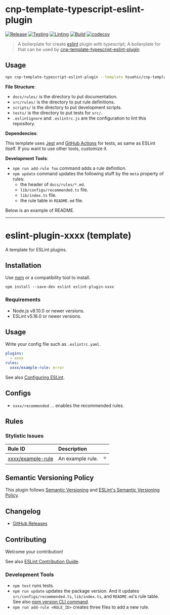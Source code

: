 # cnp-template-typescript-eslint-plugin

[![Release](https://github.com/hsuehic/cnp-template-typescript-eslint-plugin/actions/workflows/release.yaml/badge.svg)](https://github.com/hsuehic/cnp-template-typescript-eslint-plugin/actions/workflows/release.yaml/badge.svg?branch=main)
[![Testing](https://github.com/hsuehic/cnp-template-typescript-eslint-plugin/actions/workflows/test.yaml/badge.svg)](https://github.com/hsuehic/cnp-template-typescript-eslint-plugin/actions/workflows/test.yaml/badge.svg?branch=main)
[![Linting](https://github.com/hsuehic/cnp-template-typescript-eslint-plugin/actions/workflows/lint.yaml/badge.svg)](https://github.com/hsuehic/cnp-template-typescript-eslint-plugin/actions/workflows/lint.yaml/badge.svg?branch=main)
[![Build](https://github.com/hsuehic/cnp-template-typescript-eslint-plugin/actions/workflows/build.yaml/badge.svg)](https://github.com/hsuehic/cnp-template-typescript-eslint-plugin/actions/workflows/build.yaml/badge.svg?branch=main)
[![codecov](https://codecov.io/gh/hsuehic/cnp-template-typescript-eslint-plugin/branch/main/graph/badge.svg?token=38H26EP6UM)](https://codecov.io/gh/hsuehic/cnp-template-typescript-eslint-plugin)

> A bolierplate for create [eslint](https://github.com/eslint/eslint) plugin with typescript;
> A bolierplate for that can be used by [cnp-template-typescript-eslint-plugin](https://github.com/hsuehic/cnp-template-typescript-eslint-plugin)

## Usage

```bash
npx cnp-template-typescript-eslint-plugin --template hsuehic/cnp-template-typescript-eslint-plugin
```

**File Structure**:

- `docs/rules/` is the directory to put documentation.
- `src/rules/` is the directory to put rule definitions.
- `scripts/` is the directory to put development scripts.
- `tests/` is the directory to put tests for `src/`.
- `.eslintignore` and `.eslintrc.js` are the configuration to lint this repository.

**Dependencies**:

This template uses [Jest](https://jestjs.io/) and [GitHub Actions](https://github.co.jp/features/actions) for tests, as same as ESLint itself. If you want to use other tools, customize it.

**Development Tools**:

- `npm run add-rule foo` command adds a rule definition.
- `npm update` command updates the following stuff by the `meta` property of rules:
  - the header of `docs/rules/*.md`.
  - `lib/configs/recommended.ts` file.
  - `lib/index.ts` file.
  - the rule table in `README.md` file.

Below is an example of README.

---

# eslint-plugin-xxxx (template)

<!--
[![npm version](https://img.shields.io/npm/v/eslint-plugin-xxxx.svg)](https://www.npmjs.com/package/eslint-plugin-xxxx)
[![Downloads/month](https://img.shields.io/npm/dm/eslint-plugin-xxxx.svg)](http://www.npmtrends.com/eslint-plugin-xxxx)
[![Build Status](https://travis-ci.org/mysticatea/eslint-plugin-xxxx.svg?branch=master)](https://travis-ci.org/mysticatea/eslint-plugin-xxxx)
[![Coverage Status](https://codecov.io/gh/mysticatea/eslint-plugin-xxxx/branch/master/graph/badge.svg)](https://codecov.io/gh/mysticatea/eslint-plugin-xxxx)
[![Dependency Status](https://david-dm.org/mysticatea/eslint-plugin-xxxx.svg)](https://david-dm.org/mysticatea/eslint-plugin-xxxx)
-->

A template for ESLint plugins.

## Installation

Use [npm](https://www.npmjs.com/) or a compatibility tool to install.

```
npm install --save-dev eslint eslint-plugin-xxxx
```

### Requirements

- Node.js v8.10.0 or newer versions.
- ESLint v5.16.0 or newer versions.

## Usage

Write your config file such as `.eslintrc.yaml`.

```yml
plugins:
  - xxxx
rules:
  xxxx/example-rule: error
```

See also [Configuring ESLint](https://eslint.org/docs/user-guide/configuring).

## Configs

- `xxxx/recommended` ... enables the recommended rules.

## Rules

<!--RULE_TABLE_BEGIN-->

### Stylistic Issues

| Rule ID                                           | Description      |     |
| :------------------------------------------------ | :--------------- | :-: |
| [xxxx/example-rule](./docs/rules/example-rule.md) | An example rule. | ⭐️ |

<!--RULE_TABLE_END-->

## Semantic Versioning Policy

This plugin follows [Semantic Versioning](http://semver.org/) and [ESLint's Semantic Versioning Policy](https://github.com/eslint/eslint#semantic-versioning-policy).

## Changelog

- [GitHub Releases]()

## Contributing

Welcome your contribution!

See also [ESLint Contribution Guide](https://eslint.org/docs/developer-guide/contributing/).

### Development Tools

- `npm test` runs tests.
- `npm run update` updates the package version. And it updates `src/configs/recommended.ts`, `lib/index.ts`, and `README.md`'s rule table. See also [npm version CLI command](https://docs.npmjs.com/cli/version).
- `npm run add-rule <RULE_ID>` creates three files to add a new rule.
